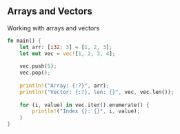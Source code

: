 <!-- METADATA
{
  "title": "Rustlang Arrays And Vectors",
  "tags": [
    "rust",
    "arrays"
  ],
  "language": "rust"
}
-->

## Arrays and Vectors
Working with arrays and vectors
```rust
fn main() {
    let arr: [i32; 3] = [1, 2, 3];
    let mut vec = vec![1, 2, 3, 4];
    
    vec.push(5);
    vec.pop();
    
    println!("Array: {:?}", arr);
    println!("Vector: {:?}, len: {}", vec, vec.len());
    
    for (i, value) in vec.iter().enumerate() {
        println!("Index {}: {}", i, value);
    }
}
```